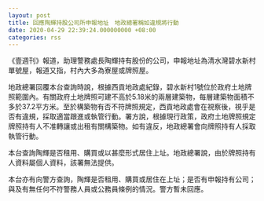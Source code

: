 ```yaml
---
layout: post
title: 回應陶輝持股公司所申報地址　地政總署稱如違規將行動
date: 2020-04-29 22:39:24.000000000 +08:00
categories: rss
---
```


《壹週刊》報道，助理警務處長陶輝持有股份的公司，申報地址為清水灣碧水新村單號屋，報道又指，村內大多為寮屋或牌照屋。

地政總署回覆本台查詢時說，根據西貢地政處紀錄，碧水新村1號位於政府土地牌照範圍內。有關政府土地牌照可建不高於5.18米的兩層建築物，每層建築物面積不多於37.2平方米。至於構築物有否不符牌照規定，西貢地政處會在視察後，視乎是否有違規，採取適當跟進或執管行動。署方說，根據現行政策，政府土地牌照規定牌照持有人不准轉讓或出租有關構築物。如有違反，地政總署會向牌照持有人採取執管行動。

本台查詢陶輝是否租用、購買或以甚麼形式居住上址。地政總署說，由於牌照持有人資料屬個人資料，該署無法提供。

本台亦有向警方查詢，陶輝是否租用、購買或居住在上址；是否有申報持有公司；與及有無任何不符警務人員或公務員條例的情況。警方暫未回應。
